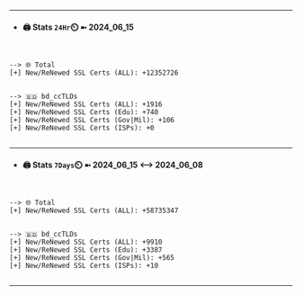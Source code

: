 

---
- #### 🖨️ **Stats** `24Hr`⏲️ ➼ 2024_06_15
```console


--> 🌐 Total
[+] New/ReNewed SSL Certs (ALL): +12352726


--> 🇧🇩 bd_ccTLDs
[+] New/ReNewed SSL Certs (ALL): +1916
[+] New/ReNewed SSL Certs (Edu): +740
[+] New/ReNewed SSL Certs (Gov|Mil): +106
[+] New/ReNewed SSL Certs (ISPs): +0


```

---
- #### 🖨️ **Stats** `7Days`⏲️ ➼ 2024_06_15 <--> 2024_06_08
```console


--> 🌐 Total
[+] New/ReNewed SSL Certs (ALL): +58735347


--> 🇧🇩 bd_ccTLDs
[+] New/ReNewed SSL Certs (ALL): +9910
[+] New/ReNewed SSL Certs (Edu): +3387
[+] New/ReNewed SSL Certs (Gov|Mil): +565
[+] New/ReNewed SSL Certs (ISPs): +10


```

---

